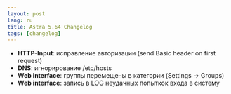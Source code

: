 ```yaml
---
layout: post
lang: ru
title: Astra 5.64 Changelog
tags: [changelog]
---
```


- **HTTP-Input**: исправление авторизации (send Basic header on first request)
- **DNS**: игнорирование /etc/hosts
- **Web interface**:  группы перемещены в категории (Settings -> Groups)
- **Web interface**: запись в LOG неудачных попыткок входа в систему
